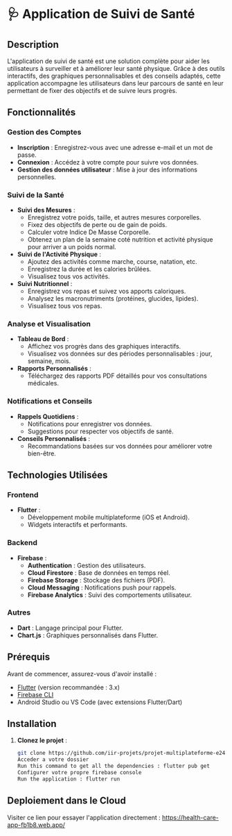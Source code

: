 # 🩺 Application de Suivi de Santé

## Description
L'application de suivi de santé est une solution complète pour aider les utilisateurs à surveiller et à améliorer leur santé physique. Grâce à des outils interactifs, des graphiques personnalisables et des conseils adaptés, cette application accompagne les utilisateurs dans leur parcours de santé en leur permettant de fixer des objectifs et de suivre leurs progrès.

## Fonctionnalités
### Gestion des Comptes
- **Inscription** : Enregistrez-vous avec une adresse e-mail et un mot de passe.
- **Connexion** : Accédez à votre compte pour suivre vos données.
- **Gestion des données utilisateur** : Mise à jour des informations personnelles.

### Suivi de la Santé
- **Suivi des Mesures** :
  - Enregistrez votre poids, taille, et autres mesures corporelles.
  - Fixez des objectifs de perte ou de gain de poids.
  - Calculer votre Indice De Masse Corporelle.
  - Obtenez un plan de la semaine coté nutrition et activité physique pour arriver a un poids normal.
- **Suivi de l'Activité Physique** :
  - Ajoutez des activités comme marche, course, natation, etc.
  - Enregistrez la durée et les calories brûlées.
  - Visualisez tous vos activités.
- **Suivi Nutritionnel** :
  - Enregistrez vos repas et suivez vos apports caloriques.
  - Analysez les macronutriments (protéines, glucides, lipides).
  - Visualisez tous vos repas.

### Analyse et Visualisation
- **Tableau de Bord** :
  - Affichez vos progrès dans des graphiques interactifs.
  - Visualisez vos données sur des périodes personnalisables : jour, semaine, mois.
- **Rapports Personnalisés** :
  - Téléchargez des rapports PDF détaillés pour vos consultations médicales.

### Notifications et Conseils
- **Rappels Quotidiens** :
  - Notifications pour enregistrer vos données.
  - Suggestions pour respecter vos objectifs de santé.
- **Conseils Personnalisés** :
  - Recommandations basées sur vos données pour améliorer votre bien-être.

## Technologies Utilisées
### Frontend
- **Flutter** :
  - Développement mobile multiplateforme (iOS et Android).
  - Widgets interactifs et performants.
  
### Backend
- **Firebase** :
  - **Authentication** : Gestion des utilisateurs.
  - **Cloud Firestore** : Base de données en temps réel.
  - **Firebase Storage** : Stockage des fichiers (PDF).
  - **Cloud Messaging** : Notifications push pour rappels.
  - **Firebase Analytics** : Suivi des comportements utilisateur.

### Autres
- **Dart** : Langage principal pour Flutter.
- **Chart.js** : Graphiques personnalisés dans Flutter.

## Prérequis
Avant de commencer, assurez-vous d'avoir installé :
- [Flutter](https://flutter.dev/docs/get-started/install) (version recommandée : 3.x)
- [Firebase CLI](https://firebase.google.com/docs/cli)
- Android Studio ou VS Code (avec extensions Flutter/Dart)

## Installation
1. **Clonez le projet** :
   ```bash
   git clone https://github.com/iir-projets/projet-multiplateforme-e2425g1_5.git
   Acceder a votre dossier
   Run this command to get all the dependencies : flutter pub get
   Configurer votre propre firebase console
   Run the application : flutter run
## Deploiement dans le Cloud
Visiter ce lien pour essayer l'application directement : https://health-care-app-fb1b8.web.app/
